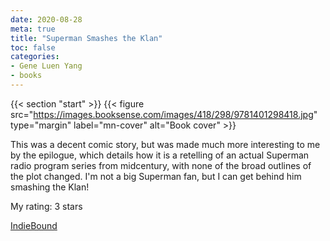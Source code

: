 ```yaml
---
date: 2020-08-28
meta: true
title: "Superman Smashes the Klan"
toc: false
categories:
- Gene Luen Yang
- books
---
```


{{< section "start" >}}
{{< figure src="https://images.booksense.com/images/418/298/9781401298418.jpg" type="margin" label="mn-cover" alt="Book cover" >}}

This was a decent comic story, but was made much more interesting to me by the epilogue, which details how it is a retelling of an actual Superman radio program series from midcentury, with none of the broad outlines of the plot changed. I'm not a big Superman fan, but I can get behind him smashing the Klan!

My rating: 3 stars  

[IndieBound](https://www.indiebound.org/book/9781401298418)

